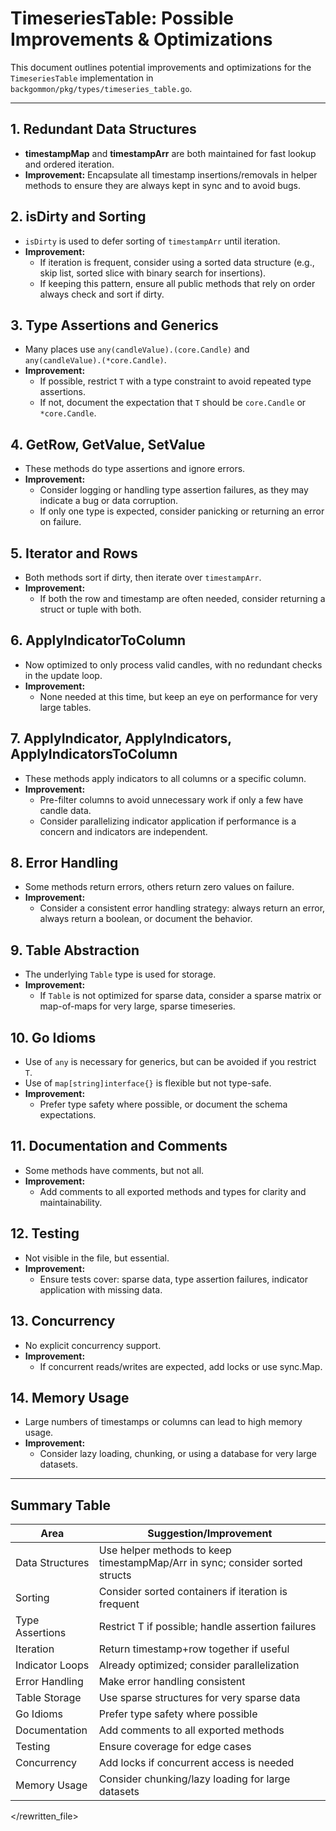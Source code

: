# TimeseriesTable: Possible Improvements & Optimizations

This document outlines potential improvements and optimizations for the `TimeseriesTable` implementation in `backgommon/pkg/types/timeseries_table.go`.

---

## 1. Redundant Data Structures
- **timestampMap** and **timestampArr** are both maintained for fast lookup and ordered iteration.
- **Improvement:** Encapsulate all timestamp insertions/removals in helper methods to ensure they are always kept in sync and to avoid bugs.

## 2. isDirty and Sorting
- `isDirty` is used to defer sorting of `timestampArr` until iteration.
- **Improvement:**
  - If iteration is frequent, consider using a sorted data structure (e.g., skip list, sorted slice with binary search for insertions).
  - If keeping this pattern, ensure all public methods that rely on order always check and sort if dirty.

## 3. Type Assertions and Generics
- Many places use `any(candleValue).(core.Candle)` and `any(candleValue).(*core.Candle)`.
- **Improvement:**
  - If possible, restrict `T` with a type constraint to avoid repeated type assertions.
  - If not, document the expectation that `T` should be `core.Candle` or `*core.Candle`.

## 4. GetRow, GetValue, SetValue
- These methods do type assertions and ignore errors.
- **Improvement:**
  - Consider logging or handling type assertion failures, as they may indicate a bug or data corruption.
  - If only one type is expected, consider panicking or returning an error on failure.

## 5. Iterator and Rows
- Both methods sort if dirty, then iterate over `timestampArr`.
- **Improvement:**
  - If both the row and timestamp are often needed, consider returning a struct or tuple with both.

## 6. ApplyIndicatorToColumn
- Now optimized to only process valid candles, with no redundant checks in the update loop.
- **Improvement:**
  - None needed at this time, but keep an eye on performance for very large tables.

## 7. ApplyIndicator, ApplyIndicators, ApplyIndicatorsToColumn
- These methods apply indicators to all columns or a specific column.
- **Improvement:**
  - Pre-filter columns to avoid unnecessary work if only a few have candle data.
  - Consider parallelizing indicator application if performance is a concern and indicators are independent.

## 8. Error Handling
- Some methods return errors, others return zero values on failure.
- **Improvement:**
  - Consider a consistent error handling strategy: always return an error, always return a boolean, or document the behavior.

## 9. Table Abstraction
- The underlying `Table` type is used for storage.
- **Improvement:**
  - If `Table` is not optimized for sparse data, consider a sparse matrix or map-of-maps for very large, sparse timeseries.

## 10. Go Idioms
- Use of `any` is necessary for generics, but can be avoided if you restrict `T`.
- Use of `map[string]interface{}` is flexible but not type-safe.
- **Improvement:**
  - Prefer type safety where possible, or document the schema expectations.

## 11. Documentation and Comments
- Some methods have comments, but not all.
- **Improvement:**
  - Add comments to all exported methods and types for clarity and maintainability.

## 12. Testing
- Not visible in the file, but essential.
- **Improvement:**
  - Ensure tests cover: sparse data, type assertion failures, indicator application with missing data.

## 13. Concurrency
- No explicit concurrency support.
- **Improvement:**
  - If concurrent reads/writes are expected, add locks or use sync.Map.

## 14. Memory Usage
- Large numbers of timestamps or columns can lead to high memory usage.
- **Improvement:**
  - Consider lazy loading, chunking, or using a database for very large datasets.

---

## Summary Table

| Area                | Suggestion/Improvement                                                         |
|---------------------|--------------------------------------------------------------------------------|
| Data Structures     | Use helper methods to keep timestampMap/Arr in sync; consider sorted structs   |
| Sorting             | Consider sorted containers if iteration is frequent                            |
| Type Assertions     | Restrict T if possible; handle assertion failures                              |
| Iteration           | Return timestamp+row together if useful                                        |
| Indicator Loops     | Already optimized; consider parallelization                                    |
| Error Handling      | Make error handling consistent                                                 |
| Table Storage       | Use sparse structures for very sparse data                                     |
| Go Idioms           | Prefer type safety where possible                                              |
| Documentation       | Add comments to all exported methods                                           |
| Testing             | Ensure coverage for edge cases                                                 |
| Concurrency         | Add locks if concurrent access is needed                                       |
| Memory Usage        | Consider chunking/lazy loading for large datasets                              |

</rewritten_file> 